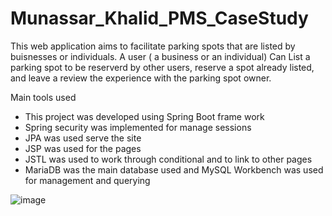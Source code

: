 # Munassar_Khalid_PMS_CaseStudy

This web application aims to facilitate parking spots that are listed by buisnesses or individuals. A user ( a business or an individual)
Can List a parking spot to be reserverd by other users, reserve a spot already listed, and leave a review the experience with the parking spot 
owner.


Main tools used
  * This project was developed using Spring Boot frame work
  * Spring security was implemented for manage sessions
  * JPA was used serve the site
  * JSP was used for the pages
  * JSTL was used to work through conditional and to link to other pages
  * MariaDB was the main database used and MySQL Workbench was used for management and querying

![image](https://user-images.githubusercontent.com/94082410/164548974-a1cf1945-b1f9-4c94-bd75-748108af4931.png)



